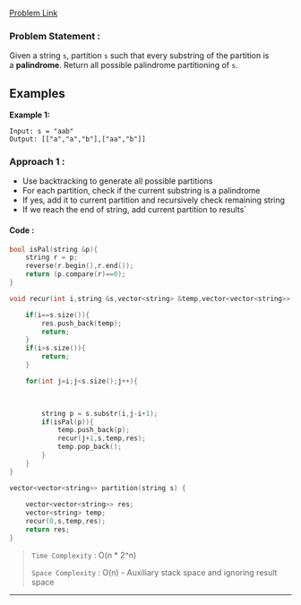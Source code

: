[Problem Link](https://leetcode.com/problems/palindrome-partitioning/description/)
### Problem Statement : 

Given a string `s`, partition `s` such that every substring of the partition is a **palindrome**. Return all possible palindrome partitioning of `s`.
## Examples

**Example 1:**

```
Input: s = "aab"
Output: [["a","a","b"],["aa","b"]]
```

### Approach 1 :

- Use backtracking to generate all possible partitions
- For each partition, check if the current substring is a palindrome
- If yes, add it to current partition and recursively check remaining string
- If we reach the end of string, add current partition to results`

#### Code :

``` cpp
bool isPal(string &p){
	string r = p;
	reverse(r.begin(),r.end());
	return (p.compare(r)==0);
}

void recur(int i,string &s,vector<string> &temp,vector<vector<string>> &res){

	if(i==s.size()){
		res.push_back(temp);
		return;
	}
	if(i>s.size()){
		return;
	}

	for(int j=i;j<s.size();j++){

		

		string p = s.substr(i,j-i+1);
		if(isPal(p)){
			temp.push_back(p);
			recur(j+1,s,temp,res);
			temp.pop_back();
		}
	}
}

vector<vector<string>> partition(string s) {
	
	vector<vector<string>> res;
	vector<string> temp;
	recur(0,s,temp,res);
	return res;
}
```


> `Time Complexity` : O(n * 2^n)
> 
> `Space Complexity` : O(n) - Auxiliary stack space and ignoring result space

---
